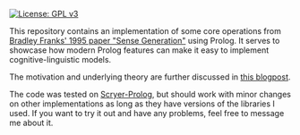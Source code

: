  [![License: GPL v3](https://img.shields.io/badge/License-GPLv3-blue.svg)](https://www.gnu.org/licenses/gpl-3.0)

This repository contains an implementation of some core operations from [Bradley Franks' 1995 paper "Sense Generation"](https://philpapers.org/rec/FRASGA) using Prolog. It serves to showcase how modern Prolog features can make it easy to implement cognitive-linguistic models.

The motivation and underlying theory are further discussed in [this blogpost](https://dstrohmaier.com/generative-senses/).

The code was tested on [Scryer-Prolog](https://www.scryer.pl/), but should work with minor changes on other implementations as long as they have versions of the libraries I used. If you want to try it out and have any problems, feel free to message me about it.

